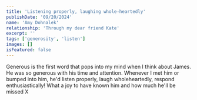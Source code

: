 ```yaml
---
title: 'Listening properly, laughing whole-heartedly'
publishDate: '09/20/2024'
name: 'Amy Dohnalek'
relationship: 'Through my dear friend Kate'
excerpt: ''
tags: ['generosity', 'listen']
images: []
isFeatured: false
---
```


Generous is the first word that pops into my mind when I think about James. He was so generous with his time and attention. Whenever I met him or bumped into him, he'd listen properly, laugh wholeheartedly, respond enthusiastically! What a joy to have known him and how much he'll be missed X